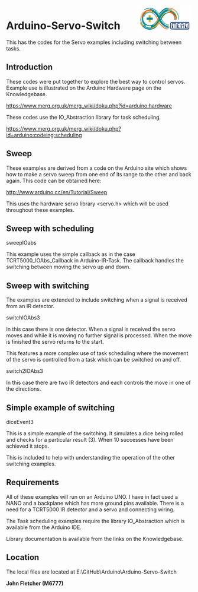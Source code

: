  <img align="right" src="arduino_merg_logo.png"  width="150" height="75">

# Arduino-Servo-Switch
 
 This has the codes for the Servo examples including switching between tasks.

## Introduction

These codes were put together to explore the best way to control servos.
Example use is illustrated on the Arduino Hardware page on the Knowledgebase.

https://www.merg.org.uk/merg_wiki/doku.php?id=arduino:hardware

These codes use the IO_Abstraction library for task scheduling.

https://www.merg.org.uk/merg_wiki/doku.php?id=arduino:codeing:scheduling

## Sweep

These examples are derived from a code on the Arduino site which shows how to make a servo sweep from one end of its range to the other and back again. This code can be obtained here:

 http://www.arduino.cc/en/Tutorial/Sweep

 This uses the hardware servo library <servo.h> which will be used throughout these examples.

 ## Sweep with scheduling

 sweepIOabs

 This example uses the simple callback as in the case TCRT5000_IOAbs_Callback in Arduino-IR-Task. The callback handles the switching between moving the servo up and down.

 ## Sweep with switching

 The examples are extended to include switching when a signal is received from an IR detector.

 switchIOAbs3

 In this case there is one detector. When a signal is received the servo moves and while it is moving no further signal is processed. When the move is finished the servo returns to the start.

 This features a more complex use of task scheduling where the movement of the servo is controlled from a task which can be switched on and off.

switch2IOAbs3

In this case there are two IR detectors and each controls the move in one of the directions.

## Simple example of switching

diceEvent3

This is a simple example of the switching. It simulates a dice being rolled and checks for a particular result (3). When 10 successes have been achieved it stops.

This is included to help with understanding the operation of the other switching examples.

## Requirements

All of these examples will run on an Arduino UNO. I have in fact used a NANO and a backplane which has more ground pins available.
There is a need for a TCRT5000 IR detector and a servo and connecting wiring.

The Task scheduling examples require the library IO_Abstraction which is available from the Arduino IDE.

Library documentation is available from the links on the Knowledgebase.

## Location

The local files are located at E:\GitHub\Arduino\Arduino-Servo-Switch

**John Fletcher (M6777)**


